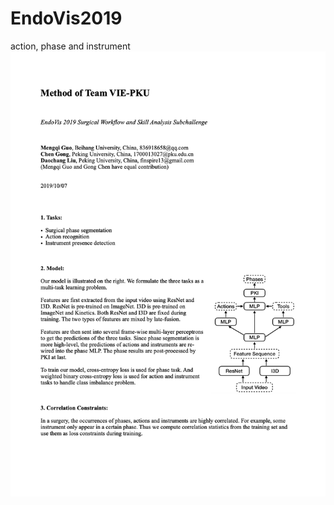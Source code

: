 # EndoVis2019
action, phase and instrument
![image](https://github.com/dreamguo/EndoVis2019/blob/master/Method%20of%20Team%20VIE-PKU.png)
